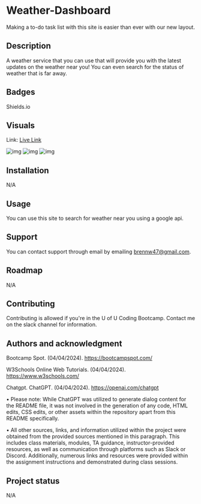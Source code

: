 # Weather-Dashboard
Making a to-do task list with this site is easier than ever with our new layout.

## Description
A weather service that you can use that will provide you with the latest updates on the weather near you! You can even search for the status of weather that is far away.

## Badges
Shields.io

## Visuals
Link: <a href="https://bwater47.github.io/Weather-Accurate/" alt="live site link">Live Link</a>

![img](./assets/images/Modal.png)
![img](./assets/images/Tasks.png)
![img](./assets/images/DeletedTasks.png)

## Installation
N/A

## Usage
You can use this site to search for weather near you using a google api.

## Support
You can contact support through email by emailing brennw47@gmail.com.

## Roadmap
N/A

## Contributing
Contributing is allowed if you're in the U of U Coding Bootcamp. Contact me on the slack channel for information.

## Authors and acknowledgment
Bootcamp Spot. (04/04/2024). https://bootcampspot.com/

W3Schools Online Web Tutorials. (04/04/2024). https://www.w3schools.com/ 

Chatgpt. ChatGPT. (04/04/2024). https://openai.com/chatgpt

• Please note: While ChatGPT was utilized to generate dialog content for the README file, it was not involved in the generation of any code, HTML edits, CSS edits, or other assets within the repository apart from this README specifically.

• All other sources, links, and information utilized within the project were obtained from the provided sources mentioned in this paragraph. This includes class materials, modules, TA guidance, instructor-provided resources, as well as communication through platforms such as Slack or Discord. Additionally, numerous links and resources were provided within the assignment instructions and demonstrated during class sessions.

## Project status
N/A